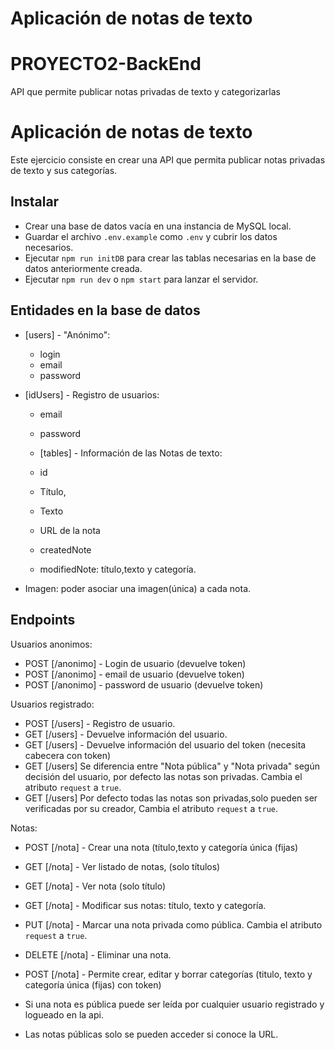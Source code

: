 # Aplicación de notas de texto

# PROYECTO2-BackEnd
API que permite publicar notas privadas de texto y categorizarlas

# Aplicación de notas de texto

Este ejercicio consiste en crear una API que permita publicar notas privadas de texto y sus categorías.

## Instalar
- Crear una base de datos vacía en una instancia de MySQL local. 
- Guardar el archivo `.env.example` como `.env` y cubrir los datos necesarios.
- Ejecutar `npm run initDB` para crear las tablas necesarias en la base de datos anteriormente creada. 
- Ejecutar `npm run dev` o `npm start` para lanzar el servidor.

## Entidades en la base de datos

- [users] - "Anónimo":
  - login
  - email
  - password

- [idUsers] - Registro de usuarios:
  - email
  - password

  - [tables] - Información de las Notas de texto:
  - id
  - Título, 
  - Texto 
  - URL de la nota
  - createdNote
  - modifiedNote: título,texto y categoría.
- Imagen: poder asociar una imagen(única) a cada nota.

## Endpoints 

Usuarios anonimos:
- POST [/anonimo] - Login de usuario (devuelve token)
- POST [/anonimo] - email de usuario (devuelve token)
- POST [/anonimo] - password de usuario (devuelve token)

Usuarios registrado:
- POST [/users] - Registro de usuario.
- GET [/users] - Devuelve información del usuario.
- GET [/users] - Devuelve información del usuario del token (necesita cabecera con token)
- GET [/users] Se diferencia entre "Nota pública" y "Nota privada" según decisión del usuario, por defecto las notas son privadas.
Cambia el atributo `request` a `true`.
- GET [/users] Por defecto todas las notas son privadas,solo pueden ser verificadas por su creador,
Cambia el atributo `request` a `true`.

Notas: 
- POST [/nota] - Crear una nota (título,texto y categoría única (fijas)
- GET [/nota] - Ver listado de notas, (solo títulos) 
- GET [/nota] - Ver nota (solo título)
- GET [/nota] - Modificar sus notas: título, texto y categoría.
- PUT [/nota] - Marcar una nota privada como pública.
Cambia el atributo `request` a `true`.
- DELETE [/nota] - Eliminar una nota.
- POST [/nota] - Permite crear, editar y borrar categorías (titulo, texto y categoría única (fijas) con token)

- Si una nota es pública puede ser leída por cualquier usuario registrado y logueado en la api.
- Las notas públicas solo se pueden acceder si conoce la URL.
